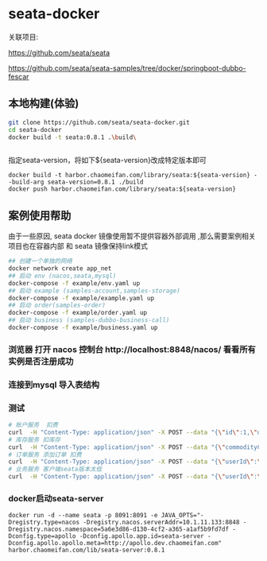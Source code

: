 # seata-docker

关联项目:

https://github.com/seata/seata

https://github.com/seata/seata-samples/tree/docker/springboot-dubbo-fescar

## 本地构建(体验)
```sh
git clone https://github.com/seata/seata-docker.git
cd seata-docker
docker build -t seata:0.8.1 .\build\



```
指定seata-version，将如下${seata-version}改成特定版本即可
```jshelllanguage
docker build -t harbor.chaomeifan.com/library/seata:${seata-version} --build-arg seata-version=0.8.1 ./build
docker push harbor.chaomeifan.com/library/seata:${seata-version}
```

## 案例使用帮助
由于一些原因, seata docker 镜像使用暂不提供容器外部调用 ,那么需要案例相关项目也在容器内部 和 seata 镜像保持link模式

```sh
## 创建一个单独的网络
docker network create app_net
## 启动 env (nacos,seata,mysql)
docker-compose -f example/env.yaml up
## 启动 example (samples-account,samples-storage)
docker-compose -f example/example.yaml up
## 启动 order(samples-order)
docker-compose -f example/order.yaml up
## 启动 business (samples-dubbo-business-call)
docker-compose -f example/business.yaml up
```

### 浏览器 打开 nacos 控制台 http://localhost:8848/nacos/ 看看所有实例是否注册成功
### 连接到mysql 导入表结构
### 测试
```sh
# 账户服务  扣费
curl  -H "Content-Type: application/json" -X POST --data "{\"id\":1,\"userId\":\"1\",\"amount\":100}"   127.0.0.1:8102/account/dec_account
# 库存服务 扣库存
curl  -H "Content-Type: application/json" -X POST --data "{\"commodityCode\":\"C201901140001\",\"count\":100}"   127.0.0.1:8100/storage/dec_storage
# 订单服务 添加订单 扣费
curl  -H "Content-Type: application/json" -X POST --data "{\"userId\":\"1\",\"commodityCode\":\"C201901140001\",\"orderCount\":10,\"orderAmount\":100}"   127.0.0.1:8101/order/create_order
# 业务服务 客户端seata版本太低
curl  -H "Content-Type: application/json" -X POST --data "{\"userId\":\"1\",\"commodityCode\":\"C201901140001\",\"count\":10,\"amount\":100}"   127.0.0.1:8104/business/dubbo/buy
 ```
 
 ### docker启动seata-server
 
 ```jshelllanguage
docker run -d --name seata -p 8091:8091 -e JAVA_OPTS="-Dregistry.type=nacos -Dregistry.nacos.serverAddr=10.1.11.133:8848 -Dregistry.nacos.namespace=5a6e3d86-d130-4cf2-a365-a1af5b9fd7df -Dconfig.type=apollo -Dconfig.apollo.app.id=seata-server -Dconfig.apollo.apollo.meta=http://apollo.dev.chaomeifan.com" harbor.chaomeifan.com/lib/seata-server:0.8.1
```

